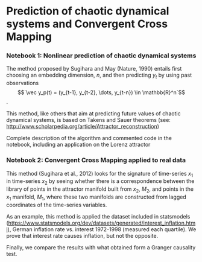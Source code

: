 # Prediction of chaotic dynamical systems and Convergent Cross Mapping

### Notebook 1: Nonlinear prediction of chaotic dynamical systems

The method proposed by Sugihara and May (Nature, 1990) entails first choosing an embedding dimension, $n$, and then predicting $y_t$ by using past observations $$`\vec y_p(t) = (y_{t-1}, y_{t-2}, \dots, y_{t-n}) \in \mathbb{R}^n`$$. 

This method, like others that aim at predicting future values of chaotic dynamical systems, is based on Takens and Sauer theorems (see: http://www.scholarpedia.org/article/Attractor_reconstruction)

Complete description of the algorithm and commented code in the notebook, including an application on the Lorenz attractor

### Notebook 2: Convergent Cross Mapping applied to real data

This method (Sugihara et al., 2012) looks for the signature of time-series $x_1$ in time-series $x_2$ by seeing whether there is a correspondence between the library of points in the attractor manifold built from $x_2$, $M_2$, and points in the $x_1$ manifold, $M_1$, where these two manifolds are constructed from lagged coordinates of the time-series variables.

As an example, this method is applied the dataset included in statsmodels (https://www.statsmodels.org/dev/datasets/generated/interest_inflation.html), German inflation rate vs. interest 1972-1998 (measured each quartile). We prove that interest rate causes inflation, but not the opposite.

Finally, we compare the results with what obtained form a Granger causality test.

